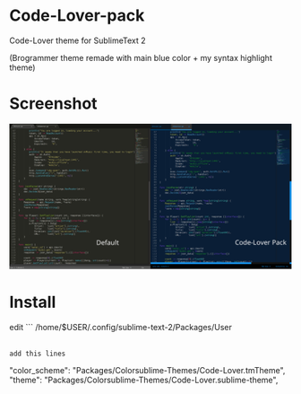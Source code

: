 # Code-Lover-pack
Code-Lover theme for SublimeText 2

(Brogrammer theme remade with main blue color + my syntax highlight theme)

# Screenshot
<img src='scrot.png'>

# Install
edit ```
/home/$USER/.config/sublime-text-2/Packages/User
```

add this lines

```
"color_scheme": "Packages/Colorsublime-Themes/Code-Lover.tmTheme",
"theme": "Packages/Colorsublime-Themes/Code-Lover.sublime-theme",
```
